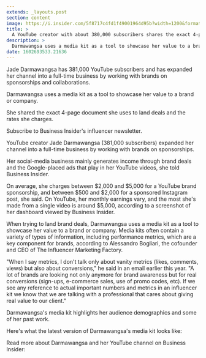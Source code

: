 ```yaml
--- 
extends: _layouts.post 
section: content 
image: https://i.insider.com/5f8717c4fd1f49001964d95b?width=1200&format=jpeg 
title: > 
  A YouTube creator with about 380,000 subscribers shares the exact 4-page media kit she uses to land brand deals and how much money she charges 
description: > 
  Darmawangsa uses a media kit as a tool to showcase her value to a brand or company.On average, she charges between $2,000 and $5,000 for a YouTube brand sponsorship, and between $500 and $2,000 for a sponsored Instagram post, she said.When trying to land brand deals, Darmawangsa uses a media kit as a tool to showcase her value to a brand or company.Darmawangsa's media kit highlights her audience demographics and some of her past work.Here's what the latest version of Darmawangsa's media kit looks like:Read more about Darmawangsa and her YouTube channel on Business Insider: 
date: 1602693533.21636 
--- 
```

Jade Darmawangsa has 381,000 YouTube subscribers and has expanded her channel into a full-time business by working with brands on sponsorships and collaborations.

Darmawangsa uses a media kit as a tool to showcase her value to a brand or company.

She shared the exact 4-page document she uses to land deals and the rates she charges.

Subscribe to Business Insider's influencer newsletter.

YouTube creator Jade Darmawangsa (381,000 subscribers) expanded her channel into a full-time business by working with brands on sponsorships.

Her social-media business mainly generates income through brand deals and the Google-placed ads that play in her YouTube videos, she told Business Insider.

On average, she charges between $2,000 and $5,000 for a YouTube brand sponsorship, and between $500 and $2,000 for a sponsored Instagram post, she said. On YouTube, her monthly earnings vary, and the most she's made from a single video is around $5,000, according to a screenshot of her dashboard viewed by Business Insider.

When trying to land brand deals, Darmawangsa uses a media kit as a tool to showcase her value to a brand or company. Media kits often contain a variety of types of information, including performance metrics, which are a key component for brands, according to Alessandro Bogliari, the cofounder and CEO of The Influencer Marketing Factory.

"When I say metrics, I don't talk only about vanity metrics (likes, comments, views) but also about conversions," he said in an email earlier this year. "A lot of brands are looking not only anymore for brand awareness but for real conversions (sign-ups, e-commerce sales, use of promo codes, etc). If we see any reference to actual important numbers and metrics in an influencer kit we know that we are talking with a professional that cares about giving real value to our client."

Darmawangsa's media kit highlights her audience demographics and some of her past work.

Here's what the latest version of Darmawangsa's media kit looks like:

Read more about Darmawangsa and her YouTube channel on Business Insider: